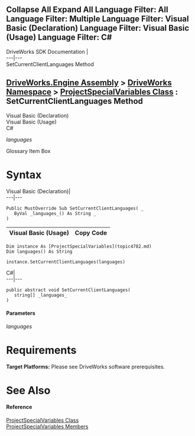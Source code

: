        

 Collapse All Expand All  Language Filter: All  Language Filter: Multiple  Language Filter: Visual Basic (Declaration) Language Filter: Visual Basic (Usage) Language Filter: C#  
---  
DriveWorks SDK Documentation  |   
---|---  
SetCurrentClientLanguages Method   
  
[DriveWorks.Engine Assembly](topic2156.md) > [DriveWorks Namespace](topic2159.md) > [ProjectSpecialVariables Class](topic4782.md) : SetCurrentClientLanguages Method  
---  
  
Visual Basic (Declaration)    
Visual Basic (Usage)    
C# 

_languages_
    

Glossary Item Box

# Syntax

Visual Basic (Declaration)|   
---|---  
      
    
    Public MustOverride Sub SetCurrentClientLanguages( _
       ByVal _languages_() As String _
    )   
  
Visual Basic (Usage)| Copy Code  
---|---  
      
    
    Dim instance As [ProjectSpecialVariables](topic4782.md)
    Dim languages() As String
     
    instance.SetCurrentClientLanguages(languages)  
  
C#|   
---|---  
      
    
    public abstract void SetCurrentClientLanguages( 
       string[] _languages_
    )  
  
#### Parameters

 _languages_
    

# Requirements

**Target Platforms:** Please see DriveWorks software prerequisites.

# See Also

#### Reference

[ProjectSpecialVariables Class](topic4782.md)   
[ProjectSpecialVariables Members](topic4783.md)


